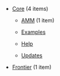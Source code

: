 - [Core](/docs/Core/README.md) <span class="sidebar-item-count">(4 items)</span>

  - [AMM](/docs/Core/AMM/README.md) <span class="sidebar-item-count">(1 item)</span>

  - [Examples](/docs/Core/Examples.md) 

  - [Help](/docs/Core/Help.md) 

  - [Updates](/docs/Core/Updates.md) 

- [Frontier](/docs/Frontier/README.md) <span class="sidebar-item-count">(1 item)</span>

